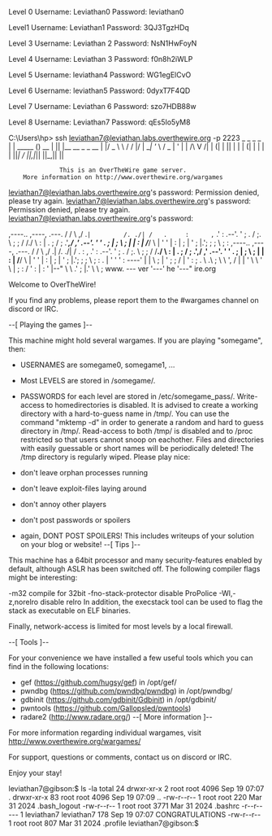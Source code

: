 Level 0 Username: Leviathan0 Password: leviathan0 

Level1 Username: Leviathan1 Password: 3QJ3TgzHDq 

Level 3 Username: Leviathan 2 Password: NsN1HwFoyN 

Level 4 Username: Leviathan 3 Password: f0n8h2iWLP 

Level 5 Username: leviathan4 Password: WG1egElCvO 

Level 6 Username: leviathan5 Password: 0dyxT7F4QD 

Level 7 Username: Leviathan 6 Password: szo7HDB88w 

Level 8 Username: Leviathan7 Password: qEs5Io5yM8

C:\Users\hp> ssh leviathan7@leviathan.labs.overthewire.org -p 2223 _ _ _ _ | | _____ () __ | || |__ __ _ _ __ | |/ _ \ \ / / |/  | __| '_ \ / _ | '
| | /\ V /| | (| | || | | | (| | | | | ||_| _/ ||_,|_|| ||_,|| ||

                  This is an OverTheWire game server.
        More information on http://www.overthewire.org/wargames
leviathan7@leviathan.labs.overthewire.org's password: Permission denied, please try again. leviathan7@leviathan.labs.overthewire.org's password: Permission denied, please try again. leviathan7@leviathan.labs.overthewire.org's password:

  ,----..            ,----,          .---.
 /   /   \         ,/   .`|         /. ./|
/   .     :      ,`   .'  :     .--'.  ' ;
. / ;. \ ; ; / /./ \ : | . ; /  ; .'___,/    ,' .--'.  '   \' . ;   |  ; \ ; | |    :     | /___/ \ |    ' ' |   :  | ; | ' ;    |.';  ; ;   \  \;      : ,----..            ,----,          .---. /   /   \         ,/   .| /. ./| / . : ,  .'  :     .--'.  ' ; .   /   ;.  \   ;    ;     /    /__./ \ : | .   ;   /  ; .',/ ,' .--'. ' ' . ; | ; \ ; | | : | /__/ \ | ' ' | : | ; | ' ; |.'; ; ; \ ; : . | ' ' ' : ----'  |  |  \   ;   | ' ; ; / | ' : ; . \ .\ ; \ \ ', / | | ' \ \ ' \ | ; : / ' : | : ' |--" \ \ .' ; |.' \ \ ; www. --- ver '---' he '---" ire.org

Welcome to OverTheWire!

If you find any problems, please report them to the #wargames channel on discord or IRC.

--[ Playing the games ]--

This machine might hold several wargames. If you are playing "somegame", then:

* USERNAMES are somegame0, somegame1, ...
* Most LEVELS are stored in /somegame/.
* PASSWORDS for each level are stored in /etc/somegame_pass/.
Write-access to homedirectories is disabled. It is advised to create a working directory with a hard-to-guess name in /tmp/. You can use the command "mktemp -d" in order to generate a random and hard to guess directory in /tmp/. Read-access to both /tmp/ is disabled and to /proc restricted so that users cannot snoop on eachother. Files and directories with easily guessable or short names will be periodically deleted! The /tmp directory is regularly wiped. Please play nice:

* don't leave orphan processes running
* don't leave exploit-files laying around
* don't annoy other players
* don't post passwords or spoilers
* again, DONT POST SPOILERS!
  This includes writeups of your solution on your blog or website!
--[ Tips ]--

This machine has a 64bit processor and many security-features enabled by default, although ASLR has been switched off. The following compiler flags might be interesting:

-m32                    compile for 32bit
-fno-stack-protector    disable ProPolice
-Wl,-z,norelro          disable relro
In addition, the execstack tool can be used to flag the stack as executable on ELF binaries.

Finally, network-access is limited for most levels by a local firewall.

--[ Tools ]--

For your convenience we have installed a few useful tools which you can find in the following locations:

* gef (https://github.com/hugsy/gef) in /opt/gef/
* pwndbg (https://github.com/pwndbg/pwndbg) in /opt/pwndbg/
* gdbinit (https://github.com/gdbinit/Gdbinit) in /opt/gdbinit/
* pwntools (https://github.com/Gallopsled/pwntools)
* radare2 (http://www.radare.org/)
--[ More information ]--

For more information regarding individual wargames, visit http://www.overthewire.org/wargames/

For support, questions or comments, contact us on discord or IRC.

Enjoy your stay!

leviathan7@gibson:$ ls -la total 24 drwxr-xr-x 2 root root 4096 Sep 19 07:07 . drwxr-xr-x 83 root root 4096 Sep 19 07:09 .. -rw-r--r-- 1 root root 220 Mar 31 2024 .bash_logout -rw-r--r-- 1 root root 3771 Mar 31 2024 .bashrc -r--r----- 1 leviathan7 leviathan7 178 Sep 19 07:07 CONGRATULATIONS -rw-r--r-- 1 root root 807 Mar 31 2024 .profile leviathan7@gibson:$


